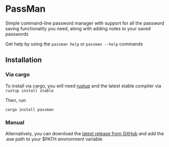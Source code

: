 # PassMan

Simple command-line password manager with support for all the password saving functionality
you need, along with adding notes to your saved passwords

Get help by using the `passman help` or `passman --help` commands

## Installation

### Via cargo

To install via cargo, you will need [rustup](https://rustup.rs) and the latest stable compiler via `rustup install stable`

Then, run

```shell
cargo install passman
```

### Manual

Alternatively, you can download the [latest release from GitHub](https://github.com/Clay-6/PassMan/releases/latest)
and add the .exe path to your $PATH environment variable

